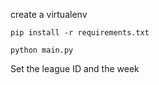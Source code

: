 create a virtualenv

`pip install -r requirements.txt`

`python main.py`

Set the league ID and the week